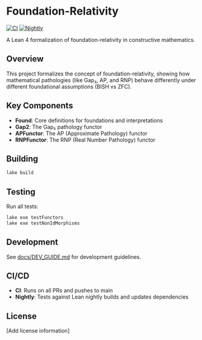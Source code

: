 # Foundation-Relativity

[![CI](https://github.com/AICardiologist/FoundationRelativity/actions/workflows/ci.yml/badge.svg)](https://github.com/AICardiologist/FoundationRelativity/actions/workflows/ci.yml)
[![Nightly](https://github.com/AICardiologist/FoundationRelativity/actions/workflows/nightly.yml/badge.svg)](https://github.com/AICardiologist/FoundationRelativity/actions/workflows/nightly.yml)

A Lean 4 formalization of foundation-relativity in constructive mathematics.

## Overview

This project formalizes the concept of foundation-relativity, showing how mathematical pathologies 
(like Gap₂, AP, and RNP) behave differently under different foundational assumptions (BISH vs ZFC).

## Key Components

- **Found**: Core definitions for foundations and interpretations
- **Gap2**: The Gap₂ pathology functor
- **APFunctor**: The AP (Approximate Pathology) functor  
- **RNPFunctor**: The RNP (Real Number Pathology) functor

## Building

```bash
lake build
```

## Testing

Run all tests:
```bash
lake exe testFunctors
lake exe testNonIdMorphisms
```

## Development

See [docs/DEV_GUIDE.md](docs/DEV_GUIDE.md) for development guidelines.

## CI/CD

- **CI**: Runs on all PRs and pushes to main
- **Nightly**: Tests against Lean nightly builds and updates dependencies

## License

[Add license information]